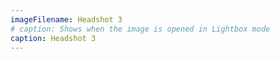 ```yaml
---
imageFilename: Headshot 3
# caption: Shows when the image is opened in Lightbox mode
caption: Headshot 3
---
```

